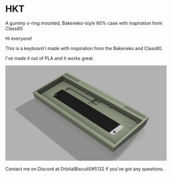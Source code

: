 # HKT
A gummy o-ring mounted, Bakeneko-style 60% case with inspiration from Class80

Hi everyone!

This is a keyboard I made with inspiration from the Bakeneko and Class80. 

I've made it out of PLA and it works great. 

![Alt text](Renders/Render%202.png)

Contact me on Discord at OrbitalBiscuit0#5132 if you've got any questions. 